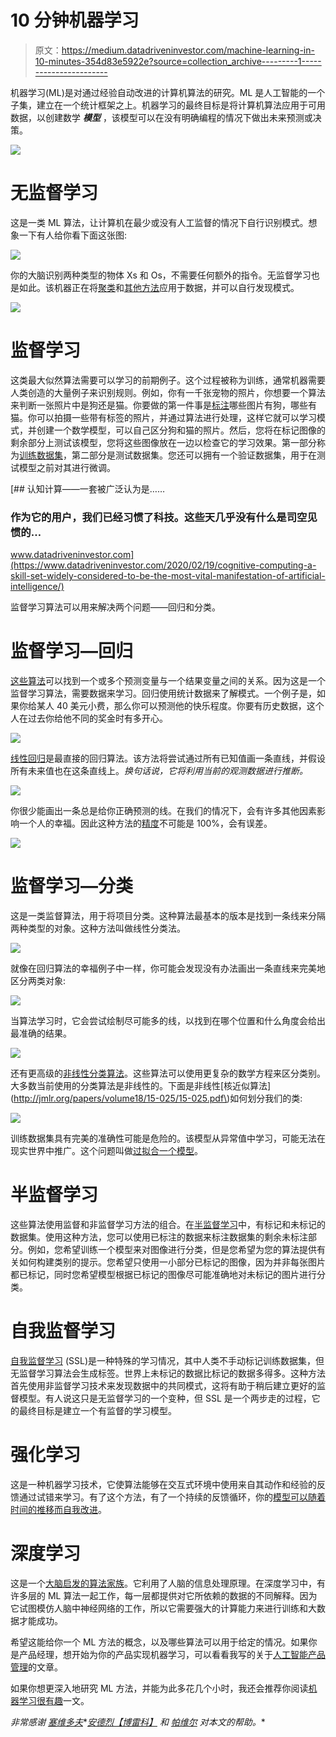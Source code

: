 # 10 分钟机器学习

> 原文：<https://medium.datadriveninvestor.com/machine-learning-in-10-minutes-354d83e5922e?source=collection_archive---------1----------------------->

机器学习(ML)是对通过经验自动改进的计算机算法的研究。ML 是人工智能的一个子集，建立在一个统计框架之上。机器学习的最终目标是将计算机算法应用于可用数据，以创建数学 ***模型*** ，该模型可以在没有明确编程的情况下做出未来预测或决策。

![](img/99bd2db04d33d18977327e98ca720ce2.png)

# 无监督学习

这是一类 ML 算法，让计算机在最少或没有人工监督的情况下自行识别模式。想象一下有人给你看下面这张图:

![](img/a34b86b7795dbd8b609ce1e4883a4e41.png)

你的大脑识别两种类型的物体 Xs 和 Os，不需要任何额外的指令。无监督学习也是如此。该机器正在将[聚类](https://towardsdatascience.com/unsupervised-learning-and-data-clustering-eeecb78b422a)和[其他方法](https://towardsdatascience.com/an-overview-of-different-unsupervised-learning-techniques-facb1e1f3a27)应用于数据，并可以自行发现模式。

![](img/112ec76430d181f090edff64c9b676b1.png)

# 监督学习

这类最大似然算法需要可以学习的前期例子。这个过程被称为训练，通常机器需要人类创造的大量例子来识别规则。例如，你有一千张宠物的照片，你想要一个算法来判断一张照片中是狗还是猫。你要做的第一件事是[标注](https://en.wikipedia.org/wiki/Labeled_data)哪些图片有狗，哪些有猫。你可以拍摄一些带有标签的照片，并通过算法进行处理，这样它就可以学习模式，并创建一个数学模型，可以自己区分狗和猫的照片。然后，您将在标记图像的剩余部分上测试该模型，您将这些图像放在一边以检查它的学习效果。第一部分称为[训练数据集](https://en.wikipedia.org/wiki/Training,_validation,_and_test_sets)，第二部分是测试数据集。您还可以拥有一个验证数据集，用于在测试模型之前对其进行微调。

[](https://www.datadriveninvestor.com/2020/02/19/cognitive-computing-a-skill-set-widely-considered-to-be-the-most-vital-manifestation-of-artificial-intelligence/) [## 认知计算——一套被广泛认为是……

### 作为它的用户，我们已经习惯了科技。这些天几乎没有什么是司空见惯的…

www.datadriveninvestor.com](https://www.datadriveninvestor.com/2020/02/19/cognitive-computing-a-skill-set-widely-considered-to-be-the-most-vital-manifestation-of-artificial-intelligence/) 

监督学习算法可以用来解决两个问题——回归和分类。

# 监督学习—回归

[这些算法](https://towardsdatascience.com/selecting-the-best-machine-learning-algorithm-for-your-regression-problem-20c330bad4ef)可以找到一个或多个预测变量与一个结果变量之间的关系。因为这是一个监督学习算法，需要数据来学习。回归使用统计数据来了解模式。一个例子是，如果你给某人 40 美元小费，那么你可以预测他的快乐程度。你要有历史数据，这个人在过去你给他不同的奖金时有多开心。

![](img/0e7cc763937aa47f4bc3e24b564ce764.png)

[线性回归](https://machinelearningmastery.com/linear-regression-for-machine-learning/)是最直接的回归算法。该方法将尝试通过所有已知值画一条直线，并假设所有未来值也在这条直线上。*换句话说，它将利用当前的观测数据进行推断。*

![](img/3ba8bef153e9407799b0f04b023fd764.png)

你很少能画出一条总是给你正确预测的线。在我们的情况下，会有许多其他因素影响一个人的幸福。因此这种方法的[精度](https://www.includehelp.com/ml-ai/root-mean-square%20error-rmse.aspx)不可能是 100%，会有误差。

![](img/be77b0594c08480d6106de3d5419cd6b.png)

# 监督学习—分类

这是一类监督算法，用于将项目分类。这种算法最基本的版本是找到一条线来分隔两种类型的对象。这种方法叫做线性分类法。

![](img/2d28fa10c5fdf1556684e5ec0bc4a9ac.png)

就像在回归算法的幸福例子中一样，你可能会发现没有办法画出一条直线来完美地区分两类对象:

![](img/40eee4bba39e265c98cf140de0c4b304.png)

当算法学习时，它会尝试绘制尽可能多的线，以找到在哪个位置和什么角度会给出最准确的结果。

![](img/56833f460b164beed20b1cdc8dd38b6d.png)

还有更高级的[非线性分类算法](https://nlp.stanford.edu/IR-book/html/htmledition/linear-versus-nonlinear-classifiers-1.html)。这些算法可以使用更复杂的数学方程来区分类别。大多数当前使用的分类算法是非线性的。下面是非线性[核近似算法](http://jmlr.org/papers/volume18/15-025/15-025.pdf\)如何划分我们的类:

![](img/17862a1b5fd5ab69caff97805b0b148b.png)

训练数据集具有完美的准确性可能是危险的。该模型从异常值中学习，可能无法在现实世界中推广。这个问题叫做[过拟合一个模型](https://statisticsbyjim.com/regression/overfitting-regression-models/)。

# 半监督学习

这些算法使用监督和非监督学习方法的组合。在[半监督学习](https://en.wikipedia.org/wiki/Semi-supervised_learning)中，有标记和未标记的数据集。使用这种方法，您可以使用已标注的数据来标注数据集的剩余未标注部分。例如，您希望训练一个模型来对图像进行分类，但是您希望为您的算法提供有关如何构建类别的提示。您希望只使用一小部分已标记的图像，因为并非每张图片都已标记，同时您希望模型根据已标记的图像尽可能准确地对未标记的图片进行分类。

# 自我监督学习

[自我监督学习](https://lilianweng.github.io/lil-log/2019/11/10/self-supervised-learning.html) (SSL)是一种特殊的学习情况，其中人类不手动标记训练数据集，但无监督学习算法会生成标签。世界上未标记的数据比标记的数据多得多。这种方法首先使用非监督学习技术来发现数据中的共同模式，这将有助于稍后建立更好的监督模型。有人说这只是无监督学习的一个变种，但 SSL 是一个两步走的过程，它的最终目标是建立一个有监督的学习模型。

# 强化学习

这是一种机器学习技术，它使算法能够在交互式环境中使用来自其动作和经验的反馈通过试错来学习。有了这个方法，有了一个持续的反馈循环，你的[模型可以随着时间的推移而自我改进](https://lilianweng.github.io/lil-log/2018/02/19/a-long-peek-into-reinforcement-learning.html)。

# 深度学习

这是一个[大脑启发的算法家族](https://towardsdatascience.com/deep-learning-algorithms-the-complete-guide-ce020bd47ecc)。它利用了人脑的信息处理原理。在深度学习中，有许多层的 ML 算法一起工作，每一层都提供对它所依赖的数据的不同解释。因为它试图模仿人脑中神经网络的工作，所以它需要强大的计算能力来进行训练和大数据才能成功。

希望这能给你一个 ML 方法的概念，以及哪些算法可以用于给定的情况。如果你是产品经理，想开始为你的产品实现机器学习，可以看看我写的关于[人工智能产品管理](https://medium.com/@vlad.mysla/my-first-year-as-a-product-manager-for-artificial-intelligence-ai-f8485c644713)的文章。

如果你想更深入地研究 ML 方法，并能为此多花几个小时，我还会推荐你阅读[机器学习很有趣](https://medium.com/@ageitgey/machine-learning-is-fun-80ea3ec3c471)一文。

*非常感谢* [*塞维多夫*](https://www.linkedin.com/in/yuriy-muzychuk-b7893914/)*[*安德烈【博雷科】*](https://www.linkedin.com/in/andrey-boreyko-9236442/) *和* [*帕维尔*](https://medium.com/u/d002f056f8c?source=post_page-----f8485c644713----------------------) *对本文的帮助。**